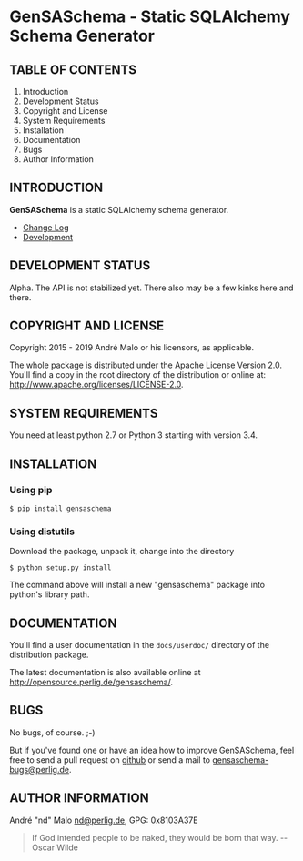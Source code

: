 # GenSASchema - Static SQLAlchemy Schema Generator

TABLE OF CONTENTS
-----------------

1. Introduction
1. Development Status
1. Copyright and License
1. System Requirements
1. Installation
1. Documentation
1. Bugs
1. Author Information


## INTRODUCTION

**GenSASchema** is a static SQLAlchemy schema generator.

* [Change Log](docs/CHANGES)
* [Development](docs/DEVELOPMENT.md)


DEVELOPMENT STATUS
------------------

Alpha.
The API is not stabilized yet. There also may be a few kinks here and there.


## COPYRIGHT AND LICENSE

Copyright 2015 - 2019
André Malo or his licensors, as applicable.

The whole package is distributed under the Apache License Version 2.0.
You'll find a copy in the root directory of the distribution or online
at: <http://www.apache.org/licenses/LICENSE-2.0>.


## SYSTEM REQUIREMENTS

You need at least python 2.7 or Python 3 starting with version 3.4.


## INSTALLATION

### Using pip

```
$ pip install gensaschema
```


### Using distutils

Download the package, unpack it, change into the directory

```
$ python setup.py install
```

The command above will install a new "gensaschema" package into python's
library path.


## DOCUMENTATION

You'll find a user documentation in the `docs/userdoc/` directory of the
distribution package.

The latest documentation is also available online at
<http://opensource.perlig.de/gensaschema/>.


## BUGS

No bugs, of course. ;-)

But if you've found one or have an idea how to improve GenSASchema, feel free to
send a pull request on [github](https://github.com/ndparker/gensaschema) or
send a mail to <gensaschema-bugs@perlig.de>.


## AUTHOR INFORMATION

André "nd" Malo <nd@perlig.de>, GPG: 0x8103A37E


>  If God intended people to be naked, they would be born that way.
>                                                   -- Oscar Wilde
